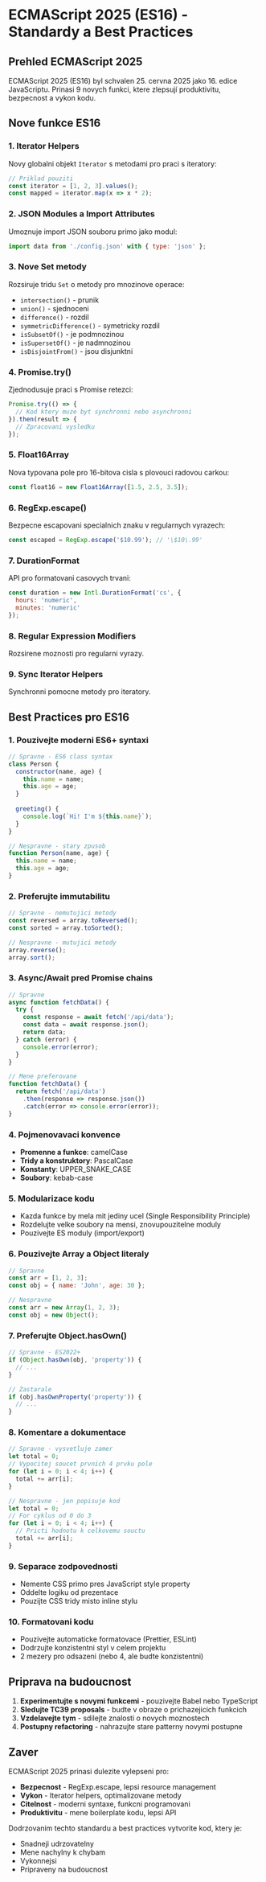 # ECMAScript 2025 (ES16) - Standardy a Best Practices

## Prehled ECMAScript 2025

ECMAScript 2025 (ES16) byl schvalen 25. cervna 2025 jako 16. edice JavaScriptu. Prinasi 9 novych funkci, ktere zlepsují produktivitu, bezpecnost a vykon kodu.

## Nove funkce ES16

### 1. Iterator Helpers
Novy globalni objekt `Iterator` s metodami pro praci s iteratory:
```javascript
// Priklad pouziti
const iterator = [1, 2, 3].values();
const mapped = iterator.map(x => x * 2);
```

### 2. JSON Modules a Import Attributes
Umoznuje import JSON souboru primo jako modul:
```javascript
import data from './config.json' with { type: 'json' };
```

### 3. Nove Set metody
Rozsiruje tridu `Set` o metody pro mnozinove operace:
- `intersection()` - prunik
- `union()` - sjednoceni
- `difference()` - rozdil
- `symmetricDifference()` - symetricky rozdil
- `isSubsetOf()` - je podmnozinou
- `isSupersetOf()` - je nadmnozinou
- `isDisjointFrom()` - jsou disjunktni

### 4. Promise.try()
Zjednodusuje praci s Promise retezci:
```javascript
Promise.try(() => {
  // Kod ktery muze byt synchronni nebo asynchronni
}).then(result => {
  // Zpracovani vysledku
});
```

### 5. Float16Array
Nova typovana pole pro 16-bitova cisla s plovouci radovou carkou:
```javascript
const float16 = new Float16Array([1.5, 2.5, 3.5]);
```

### 6. RegExp.escape()
Bezpecne escapovani specialnich znaku v regularnych vyrazech:
```javascript
const escaped = RegExp.escape('$10.99'); // '\$10\.99'
```

### 7. DurationFormat
API pro formatovani casovych trvani:
```javascript
const duration = new Intl.DurationFormat('cs', {
  hours: 'numeric',
  minutes: 'numeric'
});
```

### 8. Regular Expression Modifiers
Rozsirene moznosti pro regularni vyrazy.

### 9. Sync Iterator Helpers
Synchronni pomocne metody pro iteratory.

## Best Practices pro ES16

### 1. Pouzivejte moderni ES6+ syntaxi
```javascript
// Spravne - ES6 class syntax
class Person {
  constructor(name, age) {
    this.name = name;
    this.age = age;
  }
  
  greeting() {
    console.log(`Hi! I'm ${this.name}`);
  }
}

// Nespravne - stary zpusob
function Person(name, age) {
  this.name = name;
  this.age = age;
}
```

### 2. Preferujte immutabilitu
```javascript
// Spravne - nemutujici metody
const reversed = array.toReversed();
const sorted = array.toSorted();

// Nespravne - mutujici metody
array.reverse();
array.sort();
```

### 3. Async/Await pred Promise chains
```javascript
// Spravne
async function fetchData() {
  try {
    const response = await fetch('/api/data');
    const data = await response.json();
    return data;
  } catch (error) {
    console.error(error);
  }
}

// Mene preferovane
function fetchData() {
  return fetch('/api/data')
    .then(response => response.json())
    .catch(error => console.error(error));
}
```

### 4. Pojmenovavaci konvence
- **Promenne a funkce**: camelCase
- **Tridy a konstruktory**: PascalCase
- **Konstanty**: UPPER_SNAKE_CASE
- **Soubory**: kebab-case

### 5. Modularizace kodu
- Kazda funkce by mela mit jediny ucel (Single Responsibility Principle)
- Rozdelujte velke soubory na mensi, znovupouzitelne moduly
- Pouzivejte ES moduly (import/export)

### 6. Pouzivejte Array a Object literaly
```javascript
// Spravne
const arr = [1, 2, 3];
const obj = { name: 'John', age: 30 };

// Nespravne
const arr = new Array(1, 2, 3);
const obj = new Object();
```

### 7. Preferujte Object.hasOwn()
```javascript
// Spravne - ES2022+
if (Object.hasOwn(obj, 'property')) {
  // ...
}

// Zastarale
if (obj.hasOwnProperty('property')) {
  // ...
}
```

### 8. Komentare a dokumentace
```javascript
// Spravne - vysvetluje zamer
let total = 0;
// Vypocitej soucet prvnich 4 prvku pole
for (let i = 0; i < 4; i++) {
  total += arr[i];
}

// Nespravne - jen popisuje kod
let total = 0;
// For cyklus od 0 do 3
for (let i = 0; i < 4; i++) {
  // Pricti hodnotu k celkovemu souctu
  total += arr[i];
}
```

### 9. Separace zodpovednosti
- Nemente CSS primo pres JavaScript style property
- Oddelte logiku od prezentace
- Pouzijte CSS tridy misto inline stylu

### 10. Formatovani kodu
- Pouzivejte automaticke formatovace (Prettier, ESLint)
- Dodrzujte konzistentni styl v celem projektu
- 2 mezery pro odsazeni (nebo 4, ale budte konzistentni)

## Priprava na budoucnost

1. **Experimentujte s novymi funkcemi** - pouzivejte Babel nebo TypeScript
2. **Sledujte TC39 proposals** - budte v obraze o prichazejicich funkcich
3. **Vzdelavejte tym** - sdilejte znalosti o novych moznostech
4. **Postupny refactoring** - nahrazujte stare patterny novymi postupne

## Zaver

ECMAScript 2025 prinasi dulezite vylepseni pro:
- **Bezpecnost** - RegExp.escape, lepsi resource management
- **Vykon** - Iterator helpers, optimalizovane metody
- **Citelnost** - moderni syntaxe, funkcni programovani
- **Produktivitu** - mene boilerplate kodu, lepsi API

Dodrzovanim techto standardu a best practices vytvorite kod, ktery je:
- Snadneji udrzovatelny
- Mene nachylny k chybam
- Vykonnejsi
- Pripraveny na budoucnost